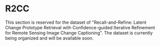 # R2CC
This section is reserved for the dataset of "Recall-and-Refine: Latent Change Prototype Retrieval with Confidence-guided Iterative Refinement for Remote Sensing Image Change Captioning". The dataset is currently being organized and will be available soon.
